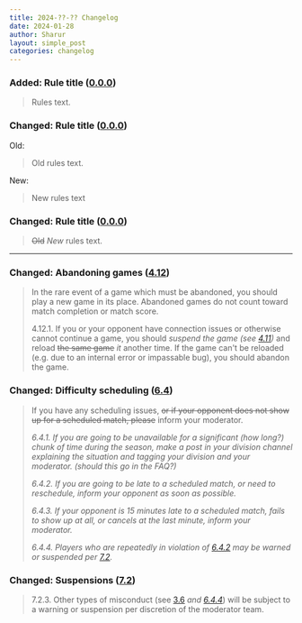 ```yaml
---
title: 2024-??-?? Changelog
date: 2024-01-28
author: Sharur
layout: simple_post
categories: changelog
---
```

### Added: Rule title ([0.0.0](/rules#0.0.0))

> Rules text.

### Changed: Rule title ([0.0.0](/rules#0.0.0))

Old:
> Old rules text.

New:
> New rules text

### Changed: Rule title ([0.0.0](/rules#0.0.0))

> ~~Old~~ *New* rules text.

----

### Changed: Abandoning games ([4.12](/rules#4.12))

> In the rare event of a game which must be abandoned, you should play a new game in its place. Abandoned games do not count toward match completion or match score.
> 
> 4.12.1. If you or your opponent have connection issues or otherwise cannot continue a game, you should *suspend the game (see [4.11](/rules#4.11))* and reload ~~the same game~~ *it* another time. If the game can't be reloaded (e.g. due to an internal error or impassable bug), you should abandon the game.

### Changed: Difficulty scheduling ([6.4](/rules#6.4))

> If you have any scheduling issues, ~~or if your opponent does not show up for a scheduled match, please~~ inform your moderator.
> 
> *6.4.1. If you are going to be unavailable for a significant (how long?) chunk of time during the season, make a post in your division channel explaining the situation and tagging your division and your moderator. (should this go in the FAQ?)*
> 
> *6.4.2. If you are going to be late to a scheduled match, or need to reschedule, inform your opponent as soon as possible.*
>
> *6.4.3. If your opponent is 15 minutes late to a scheduled match, fails to show up at all, or cancels at the last minute, inform your moderator.*
>
> *6.4.4. Players who are repeatedly in violation of [6.4.2](/rules#6.4.2) may be warned or suspended per [7.2](/rules#7.2).*

### Changed: Suspensions ([7.2](/rules#7.2))

> 7.2.3. Other types of misconduct (see [3.6](/rules#3.6) *and [6.4.4](/rules#6.4.4)*) will be subject to a warning or suspension per discretion of the moderator team.